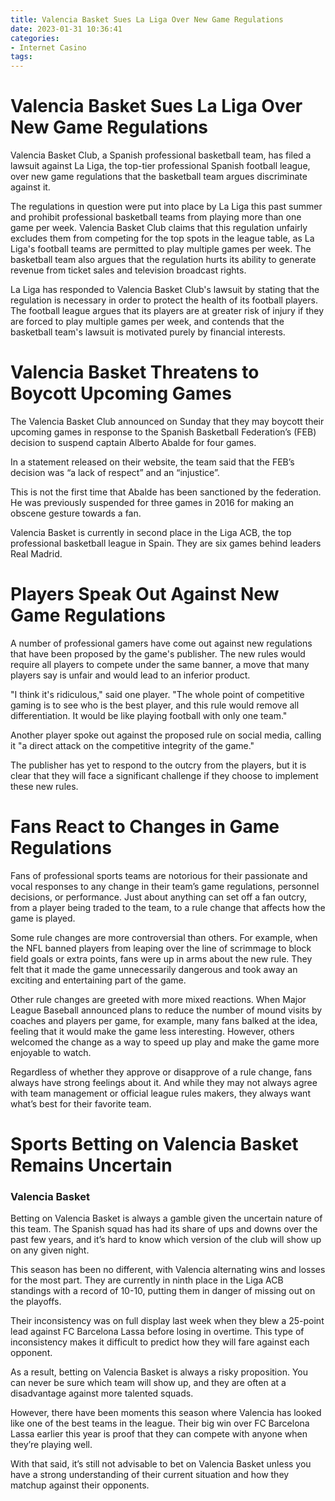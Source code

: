 ```yaml
---
title: Valencia Basket Sues La Liga Over New Game Regulations
date: 2023-01-31 10:36:41
categories:
- Internet Casino
tags:
---
```



#  Valencia Basket Sues La Liga Over New Game Regulations

Valencia Basket Club, a Spanish professional basketball team, has filed a lawsuit against La Liga, the top-tier professional Spanish football league, over new game regulations that the basketball team argues discriminate against it.

The regulations in question were put into place by La Liga this past summer and prohibit professional basketball teams from playing more than one game per week. Valencia Basket Club claims that this regulation unfairly excludes them from competing for the top spots in the league table, as La Liga's football teams are permitted to play multiple games per week. The basketball team also argues that the regulation hurts its ability to generate revenue from ticket sales and television broadcast rights.

La Liga has responded to Valencia Basket Club's lawsuit by stating that the regulation is necessary in order to protect the health of its football players. The football league argues that its players are at greater risk of injury if they are forced to play multiple games per week, and contends that the basketball team's lawsuit is motivated purely by financial interests.

#  Valencia Basket Threatens to Boycott Upcoming Games

The Valencia Basket Club announced on Sunday that they may boycott their upcoming games in response to the Spanish Basketball Federation’s (FEB) decision to suspend captain Alberto Abalde for four games.

In a statement released on their website, the team said that the FEB’s decision was “a lack of respect” and an “injustice”.

This is not the first time that Abalde has been sanctioned by the federation. He was previously suspended for three games in 2016 for making an obscene gesture towards a fan.

Valencia Basket is currently in second place in the Liga ACB, the top professional basketball league in Spain. They are six games behind leaders Real Madrid.

#  Players Speak Out Against New Game Regulations

A number of professional gamers have come out against new regulations that have been proposed by the game's publisher. The new rules would require all players to compete under the same banner, a move that many players say is unfair and would lead to an inferior product.

"I think it's ridiculous," said one player. "The whole point of competitive gaming is to see who is the best player, and this rule would remove all differentiation. It would be like playing football with only one team."

Another player spoke out against the proposed rule on social media, calling it "a direct attack on the competitive integrity of the game."

The publisher has yet to respond to the outcry from the players, but it is clear that they will face a significant challenge if they choose to implement these new rules.

#  Fans React to Changes in Game Regulations

Fans of professional sports teams are notorious for their passionate and vocal responses to any change in their team’s game regulations, personnel decisions, or performance. Just about anything can set off a fan outcry, from a player being traded to the team, to a rule change that affects how the game is played.

Some rule changes are more controversial than others. For example, when the NFL banned players from leaping over the line of scrimmage to block field goals or extra points, fans were up in arms about the new rule. They felt that it made the game unnecessarily dangerous and took away an exciting and entertaining part of the game.

Other rule changes are greeted with more mixed reactions. When Major League Baseball announced plans to reduce the number of mound visits by coaches and players per game, for example, many fans balked at the idea, feeling that it would make the game less interesting. However, others welcomed the change as a way to speed up play and make the game more enjoyable to watch.

Regardless of whether they approve or disapprove of a rule change, fans always have strong feelings about it. And while they may not always agree with team management or official league rules makers, they always want what’s best for their favorite team.

#  Sports Betting on Valencia Basket Remains Uncertain

### Valencia Basket
Betting on Valencia Basket is always a gamble given the uncertain nature of this team. The Spanish squad has had its share of ups and downs over the past few years, and it’s hard to know which version of the club will show up on any given night.

This season has been no different, with Valencia alternating wins and losses for the most part. They are currently in ninth place in the Liga ACB standings with a record of 10-10, putting them in danger of missing out on the playoffs.

Their inconsistency was on full display last week when they blew a 25-point lead against FC Barcelona Lassa before losing in overtime. This type of inconsistency makes it difficult to predict how they will fare against each opponent.

As a result, betting on Valencia Basket is always a risky proposition. You can never be sure which team will show up, and they are often at a disadvantage against more talented squads.

However, there have been moments this season where Valencia has looked like one of the best teams in the league. Their big win over FC Barcelona Lassa earlier this year is proof that they can compete with anyone when they’re playing well.

With that said, it’s still not advisable to bet on Valencia Basket unless you have a strong understanding of their current situation and how they matchup against their opponents.